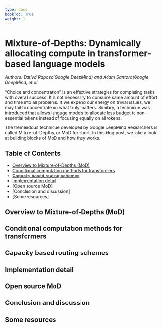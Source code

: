 ```yaml
---
type: docs
bookToc: True
weight: 1
---
```


# **Mixture-of-Depths: Dynamically allocating compute in transformer-based language models**
*Authors: Dativd Raposo(Google DeepMind) and Adam Santoro(Google DeepMind) et.al*

“Choice and concentration” is an effective strategies for completing tasks with overall success. It is not necessary to consume same amount of effort and time into all problems. If we expend our energy on trivial issues, we may fail to concentrate on what truly matters. Similary, a technique was introduced that allows languge models to allocate less budget to non-essential tokens instead of focusing equally on all tokens.

The tremendous technique developed by Google DeepMind Researchers is called Miture-of-Depths, or MoD for short. In this blog post, we take a look at building blocks of MoD and how they works.

## Table of Contents

- [Overview to Mixture-of-Depths (MoD)](#Overview-to-Mixture-of-Depths-MoD)
- [Conditional computation methods for transformers](#Conditional-computation-methods-for-transformers)
- [Capacity based routing schemes](#Capacity-based-routing-schemes)
- [Implementation detail](#Implementation-detail)
- [Open source MoD]
- [Conclusion and discussion]
- [Some resources]

## Overview to Mixture-of-Depths (MoD)

## Conditional computation methods for transformers

## Capacity based routing schemes

## Implementation detail

## Open source MoD

## Conclusion and discussion

## Some resources
